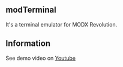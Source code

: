 ## modTerminal

It's a terminal emulator for MODX Revolution. 

## Information
See demo video on [Youtube](https://youtu.be/m4rrTUpJNnY)
